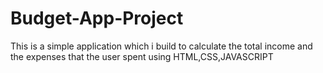 # Budget-App-Project
This is a simple application which i build to calculate the total income and the expenses that the user spent using HTML,CSS,JAVASCRIPT
